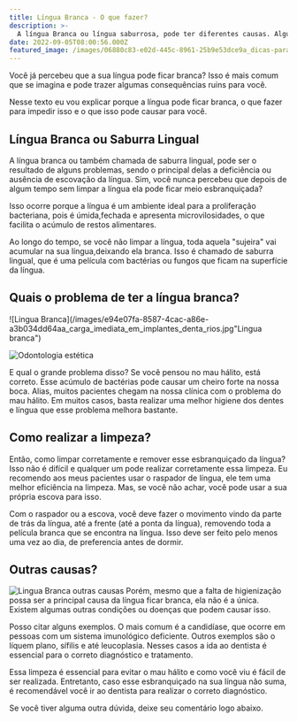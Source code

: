 ```yaml
---
title: Língua Branca - O que fazer?
description: >-
  A língua Branca ou língua saburrosa, pode ter diferentes causas. Algumas podem causar um problemas ruins. Veja o que fazer nessa situação. 
date: 2022-09-05T08:00:56.000Z
featured_image: /images/06880c83-e02d-445c-8961-25b9e53dce9a_dicas-para-clarear-os-dentes.jpg
---
```

Você já percebeu que a sua língua pode ficar branca? Isso é mais comum que se imagina e pode trazer algumas consequências ruins para você. 

Nesse texto eu vou explicar porque a língua pode ficar branca, o que fazer para impedir isso e o que isso pode causar para você. 

## Língua Branca ou Saburra Lingual

A língua branca ou também chamada de saburra lingual, pode ser o resultado de alguns problemas, sendo o principal delas a deficiência ou ausência de escovação da língua. Sim, você nunca percebeu que depois de algum tempo sem limpar a língua ela pode ficar meio esbranquiçada?

Isso ocorre porque a língua é um ambiente ideal para a proliferação bacteriana, pois é úmida,fechada e apresenta microvilosidades, o que facilita o acúmulo de restos alimentares. 

Ao longo do tempo, se você não limpar a língua, toda aquela "sujeira" vai acumular na sua língua,deixando ela branca. Isso é chamado de saburra lingual, que é uma película com bactérias ou fungos que ficam na superfície da língua. 

## Quais o problema de ter a língua branca?

![Lingua Branca](/images/e94e07fa-8587-4cac-a86e-a3b034dd64aa_carga_imediata_em_implantes_denta_rios.jpg"Lingua branca") 

![Odontologia estética](/images/0a437d8a-9b9a-48c8-a3a4-8255056fd779_odontologia-estetica.jpg "Odontologia estética") 

E qual o grande problema disso? Se você pensou no mau hálito, está correto. Esse acúmulo de bactérias pode causar um cheiro forte na nossa boca. Alias, muitos pacientes chegam na nossa clínica com o problema do mau hálito. Em muitos casos, basta realizar uma melhor higiene dos dentes e língua que esse problema melhora bastante. 

## Como realizar a limpeza?

Então, como limpar corretamente e remover esse esbranquiçado da língua? Isso não é difícil e qualquer um pode realizar corretamente essa limpeza. Eu recomendo aos meus pacientes usar o raspador de língua, ele tem uma melhor eficiência na limpeza. Mas, se você não achar, você pode usar a sua própria escova para isso. 

Com o raspador ou a escova, você deve fazer o movimento vindo da parte de trás da língua, até a frente (até a ponta da língua), removendo toda a película branca que se encontra na língua. Isso deve ser feito pelo menos uma vez ao dia, de preferencia antes de dormir.  

## Outras causas?

![Lingua Branca outras causas](/images/d639e10c-76db-4eef-bdd7-b6c2afb2b55a_Medo-de-dentista.jpg) 
Porém, mesmo que a falta de higienização possa ser a principal causa da língua ficar branca, ela não é a única. Existem algumas outras condições ou doenças que podem causar isso. 

Posso citar alguns exemplos. O mais comum é a candidíase, que ocorre em pessoas com um sistema imunológico deficiente. Outros exemplos são o líquem plano, sífilis e até leucoplasia. Nesses casos a ida ao dentista é essencial para o correto diagnóstico e tratamento. 

Essa limpeza é essencial para evitar o mau hálito e como você viu é fácil de ser realizada. Entretanto, caso esse esbranquiçado na sua língua não suma, é recomendável você ir ao dentista para realizar o correto diagnóstico. 

Se você tiver alguma outra dúvida, deixe seu comentário logo abaixo. 
